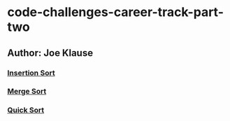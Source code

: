 # code-challenges-career-track-part-two
## Author: Joe Klause

### [Insertion Sort](challenges/insertion-sort/insertSort.js)
### [Merge Sort](challenges/merge-sort/mergeSort.js)
### [Quick Sort](challenges/quick-sort/quickSort.js)